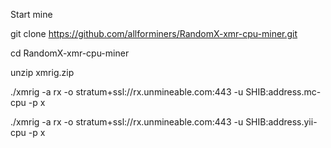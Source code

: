 
Start mine

git clone https://github.com/allforminers/RandomX-xmr-cpu-miner.git

cd RandomX-xmr-cpu-miner

unzip xmrig.zip

./xmrig -a rx -o stratum+ssl://rx.unmineable.com:443 -u SHIB:address.mc-cpu -p x

./xmrig -a rx -o stratum+ssl://rx.unmineable.com:443 -u SHIB:address.yii-cpu -p x

